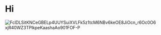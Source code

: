 # Hi
![FclDLSitKNCeGBELp4UUYSuiXVLFk5z1tcM6NBv6keOE8JiOcn_r6Oc0O6xjR40WZ3TPlkpeKaashaAo901FOF-P](https://github.com/user-attachments/assets/00ddc1ce-42b4-4eac-b0b8-6edf05b111e1)
